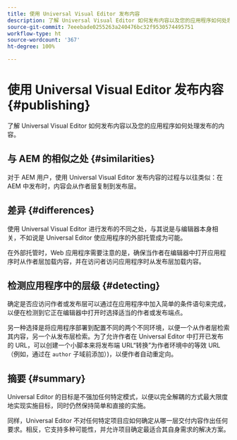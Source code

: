 ```yaml
---
title: 使用 Universal Visual Editor 发布内容
description: 了解 Universal Visual Editor 如何发布内容以及您的应用程序如何处理发布的内容。
source-git-commit: 7eeebade0255263a240476bc32f9530574495751
workflow-type: ht
source-wordcount: '367'
ht-degree: 100%

---
```



# 使用 Universal Visual Editor 发布内容 {#publishing}

了解 Universal Visual Editor 如何发布内容以及您的应用程序如何处理发布的内容。

## 与 AEM 的相似之处 {#similarities}

对于 AEM 用户，使用 Universal Visual Editor 发布内容的过程与以往类似：在 AEM 中发布时，内容会从作者层复制到发布层。

## 差异 {#differences}

使用 Universal Visual Editor 进行发布的不同之处，与其说是与编辑器本身相关，不如说是 Universal Editor 使应用程序的外部托管成为可能。

在外部托管时，Web 应用程序需要注意的是，确保当作者在编辑器中打开应用程序时从作者层加载内容，并在访问者访问应用程序时从发布层加载内容。

## 检测应用程序中的层级 {#detecting}

确定是否应访问作者或发布层可以通过在应用程序中加入简单的条件语句来完成，以便在检测到它正在编辑器中打开时选择适当的作者或发布端点。

另一种选择是将应用程序部署到配置不同的两个不同环境，以便一个从作者层检索其内容，另一个从发布层检索。为了允许作者在 Universal Editor 中打开已发布的 URL，可以创建一个小脚本来将发布端 URL“转换”为作者环境中的等效 URL（例如，通过在 `author` 子域前添加）)，以便作者自动重定向。

## 摘要 {#summary}

Universal Editor 的目标是不强加任何特定模式，以便以完全解耦的方式最大限度地实现实施目标，同时仍然保持简单和直接的实施。

同样，Universal Editor 不对任何特定项目应如何确定从哪一层交付内容作出任何要求。相反，它支持多种可能性，并允许项目确定最适合其自身需求的解决方案。
